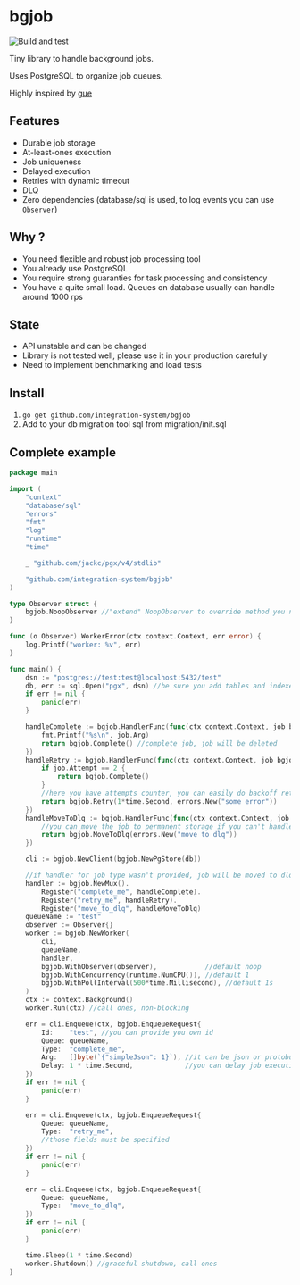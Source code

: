 # bgjob
![Build and test](https://github.com/integration-system/bgjobs/actions/workflows/main.yml/badge.svg)


Tiny library to handle background jobs.

Uses PostgreSQL to organize job queues.

Highly inspired by [gue](https://github.com/vgarvardt/gue)

## Features
* Durable job storage
* At-least-ones execution
* Job uniqueness
* Delayed execution
* Retries with dynamic timeout
* DLQ
* Zero dependencies (database/sql is used, to log events you can use `Observer`)

## Why ? 
* You need flexible and robust job processing tool
* You already use PostgreSQL
* You require strong guaranties for task processing and consistency
* You have a quite small load. Queues on database usually can handle around 1000 rps

## State
* API unstable and can be changed
* Library is not tested well, please use it in your production carefully
* Need to implement benchmarking and load tests

## Install
1. ```go get github.com/integration-system/bgjob```
2. Add to your db migration tool sql from migration/init.sql

## Complete example
```go
package main

import (
	"context"
	"database/sql"
	"errors"
	"fmt"
	"log"
	"runtime"
	"time"

	_ "github.com/jackc/pgx/v4/stdlib"

	"github.com/integration-system/bgjob"
)

type Observer struct {
	bgjob.NoopObserver //"extend" NoopObserver to override method you need
}

func (o Observer) WorkerError(ctx context.Context, err error) {
	log.Printf("worker: %v", err)
}

func main() {
	dsn := "postgres://test:test@localhost:5432/test"
	db, err := sql.Open("pgx", dsn) //be sure you add tables and indexes from migration/init.sql
	if err != nil {
		panic(err)
	}

	handleComplete := bgjob.HandlerFunc(func(ctx context.Context, job bgjob.Job) bgjob.Result {
		fmt.Printf("%s\n", job.Arg)
		return bgjob.Complete() //complete job, job will be deleted
	})
	handleRetry := bgjob.HandlerFunc(func(ctx context.Context, job bgjob.Job) bgjob.Result {
		if job.Attempt == 2 {
			return bgjob.Complete()
		}
		//here you have attempts counter, you can easily do backoff retries
		return bgjob.Retry(1*time.Second, errors.New("some error"))
	})
	handleMoveToDlq := bgjob.HandlerFunc(func(ctx context.Context, job bgjob.Job) bgjob.Result {
		//you can move the job to permanent storage if you can't handle it
		return bgjob.MoveToDlq(errors.New("move to dlq"))
	})

	cli := bgjob.NewClient(bgjob.NewPgStore(db))

	//if handler for job type wasn't provided, job will be moved to dlq
	handler := bgjob.NewMux().
		Register("complete_me", handleComplete).
		Register("retry_me", handleRetry).
		Register("move_to_dlq", handleMoveToDlq)
	queueName := "test"
	observer := Observer{}
	worker := bgjob.NewWorker(
		cli,
		queueName,
		handler,
		bgjob.WithObserver(observer),            //default noop
		bgjob.WithConcurrency(runtime.NumCPU()), //default 1
		bgjob.WithPollInterval(500*time.Millisecond), //default 1s
	)
	ctx := context.Background()
	worker.Run(ctx) //call ones, non-blocking

	err = cli.Enqueue(ctx, bgjob.EnqueueRequest{
		Id:    "test", //you can provide you own id
		Queue: queueName,
		Type:  "complete_me",
		Arg:   []byte(`{"simpleJson": 1}`), //it can be json or protobuf or a simple string
		Delay: 1 * time.Second,             //you can delay job execution
	})
	if err != nil {
		panic(err)
	}

	err = cli.Enqueue(ctx, bgjob.EnqueueRequest{
		Queue: queueName,
		Type:  "retry_me",
		//those fields must be specified
	})
	if err != nil {
		panic(err)
	}

	err = cli.Enqueue(ctx, bgjob.EnqueueRequest{
		Queue: queueName,
		Type:  "move_to_dlq",
	})
	if err != nil {
		panic(err)
	}

	time.Sleep(1 * time.Second)
	worker.Shutdown() //graceful shutdown, call ones
}


```
